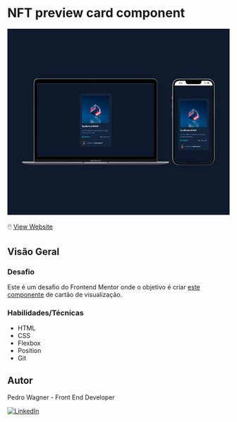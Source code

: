 # NFT preview card component
![](./src/images/mockup.png)

🖱️ [View Website](https://pedrowfilho.github.io/challenges/frontend-mentor/newbie/nft-card-component/)

## Visão Geral

### Desafio

Este é um desafio do Frontend Mentor onde o objetivo é criar [este componente](https://www.frontendmentor.io/challenges/nft-preview-card-component-SbdUL_w0U) de cartão de visualização.

### Habilidades/Técnicas

- HTML
- CSS
- Flexbox
- Position
- Git

## Autor

Pedro Wagner - Front End Developer

[![LinkedIn](https://img.shields.io/badge/LinkedIn-Perfil-blue?style=flat&logo=linkedin&logoColor=white)](https://www.linkedin.com/in/pedrowagnerdev/)
